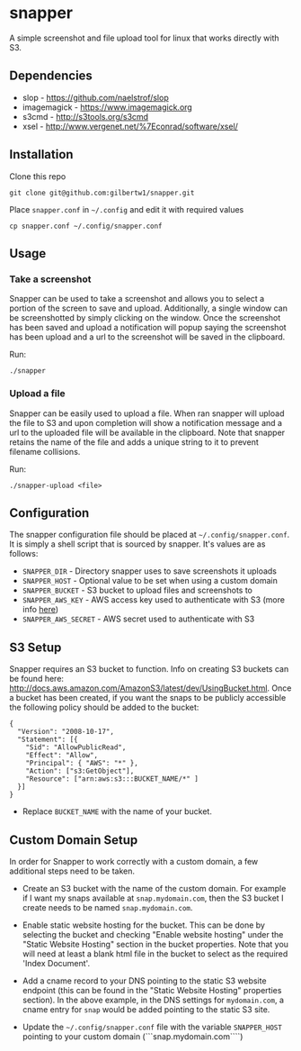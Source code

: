 snapper
=======

A simple screenshot and file upload tool for linux that works directly with S3.


Dependencies
------------

* slop - https://github.com/naelstrof/slop
* imagemagick - https://www.imagemagick.org
* s3cmd - http://s3tools.org/s3cmd
* xsel - http://www.vergenet.net/%7Econrad/software/xsel/


Installation
------------

Clone this repo

    git clone git@github.com:gilbertw1/snapper.git

Place ```snapper.conf``` in ```~/.config``` and edit it with required values

    cp snapper.conf ~/.config/snapper.conf
    

Usage
-----

### Take a screenshot

Snapper can be used to take a screenshot and allows you to select a portion of the screen to save and upload. Additionally, a single window can be screenshotted by simply clicking on the window. Once the screenshot has been saved and upload a notification will popup saying the screenshot has been upload and a url to the screenshot will be saved in the clipboard.

Run:

    ./snapper
   
   
### Upload a file

Snapper can be easily used to upload a file. When ran snapper will upload the file to S3 and upon completion will show a notification message and a url to the uploaded file will be available in the clipboard. Note that snapper retains the name of the file and adds a unique string to it to prevent filename collisions.

Run:

    ./snapper-upload <file>


Configuration
-------------

The snapper configuration file should be placed at ```~/.config/snapper.conf```. It is simply a shell script that is sourced by snapper. It's values are as follows:

* ```SNAPPER_DIR``` - Directory snapper uses to save screenshots it uploads
* ```SNAPPER_HOST``` - Optional value to be set when using a custom domain
* ```SNAPPER_BUCKET``` - S3 bucket to upload files and screenshots to
* ```SNAPPER_AWS_KEY``` - AWS access key used to authenticate with S3 (more info [here](https://aws.amazon.com/developers/access-keys/))
* ```SNAPPER_AWS_SECRET``` - AWS secret used to authenticate with S3


S3 Setup
--------

Snapper requires an S3 bucket to function. Info on creating S3 buckets can be found here: http://docs.aws.amazon.com/AmazonS3/latest/dev/UsingBucket.html. Once a bucket has been created, if you want the snaps to be publicly accessible the following policy should be added to the bucket:

    {
      "Version": "2008-10-17",
      "Statement": [{
        "Sid": "AllowPublicRead",
        "Effect": "Allow",
        "Principal": { "AWS": "*" },
        "Action": ["s3:GetObject"],
        "Resource": ["arn:aws:s3:::BUCKET_NAME/*" ]
      }]
    }
    
* Replace ```BUCKET_NAME``` with the name of your bucket.


Custom Domain Setup
-------------------

In order for Snapper to work correctly with a custom domain, a few additional steps need to be taken.

* Create an S3 bucket with the name of the custom domain. For example if I want my snaps available at ```snap.mydomain.com```, then the S3 bucket I create needs to be named ```snap.mydomain.com```.

* Enable static website hosting for the bucket. This can be done by selecting the bucket and checking "Enable website hosting" under the "Static Website Hosting" section in the bucket properties. Note that you will need at least a blank html file in the bucket to select as the required 'Index Document'.

* Add a cname record to your DNS pointing to the static S3 website endpoint (this can be found in the "Static Website Hosting" properties section). In the above example, in the DNS settings for ```mydomain.com```, a cname entry for ```snap``` would be added pointing to the static S3 site.

* Update the ```~/.config/snapper.conf``` file with the variable ```SNAPPER_HOST``` pointing to your custom domain (```snap.mydomain.com````)
